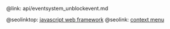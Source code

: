 @link: api/eventsystem_unblockevent.md

@seolinktop: [javascript web framework](https://webix.com)
@seolink: [context menu](https://webix.com/widget/contextmenu/)